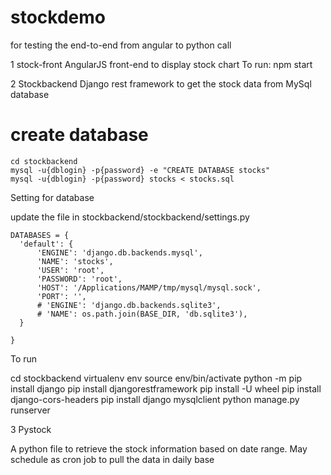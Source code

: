 # stockdemo
for testing the end-to-end from angular to python call

1 stock-front
  AngularJS front-end to display stock chart
  To run:
  npm start
  
2 Stockbackend
  Django rest framework to get the stock data from MySql database
  
  # create database
    cd stockbackend
    mysql -u{dblogin} -p{password} -e "CREATE DATABASE stocks"
    mysql -u{dblogin} -p{password} stocks < stocks.sql
    
  Setting for database
  
  update the file in stockbackend/stockbackend/settings.py
  
    DATABASES = {
      'default': {
          'ENGINE': 'django.db.backends.mysql',
          'NAME': 'stocks',
          'USER': 'root',
          'PASSWORD': 'root',
          'HOST': '/Applications/MAMP/tmp/mysql/mysql.sock',
          'PORT': '',
          # 'ENGINE': 'django.db.backends.sqlite3',
          # 'NAME': os.path.join(BASE_DIR, 'db.sqlite3'),
      }

    }
  
  To run
  
  cd stockbackend
  virtualenv env
  source env/bin/activate
  python -m pip install django
  pip install djangorestframework
  pip install -U wheel
  pip install django-cors-headers
  pip install django mysqlclient
  python manage.py runserver
  
3 Pystock

  A python file to retrieve the stock information based on date range. May schedule as cron job to pull the data in daily base
  
  
  
